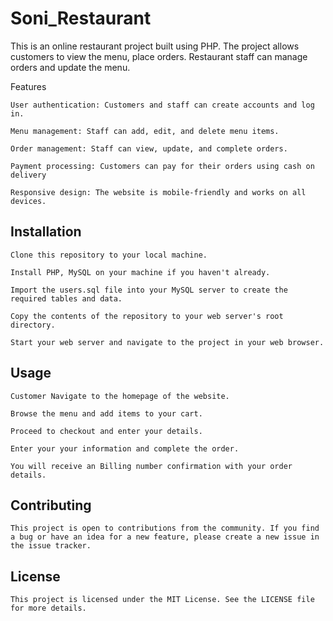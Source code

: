 # Soni_Restaurant
This is an online restaurant project built using PHP. The project allows customers to view the menu, place orders. Restaurant staff can manage orders and update the menu.

Features

`User authentication: Customers and staff can create accounts and log in.`

`Menu management: Staff can add, edit, and delete menu items.`

`Order management: Staff can view, update, and complete orders.`

`Payment processing: Customers can pay for their orders using cash on delivery`

`Responsive design: The website is mobile-friendly and works on all devices.`

## Installation

`Clone this repository to your local machine.`

`Install PHP, MySQL on your machine if you haven't already.`

`Import the users.sql file into your MySQL server to create the required tables and data.`

`Copy the contents of the repository to your web server's root directory.`

`Start your web server and navigate to the project in your web browser.`

## Usage

`Customer Navigate to the homepage of the website.`

`Browse the menu and add items to your cart.`

`Proceed to checkout and enter your details.`

`Enter your your information and complete the order.`

`You will receive an Billing number confirmation with your order details.`


## Contributing

`This project is open to contributions from the community. If you find a bug or have an idea for a new feature, please create a new issue in the issue tracker.`

## License
`This project is licensed under the MIT License. See the LICENSE file for more details.`